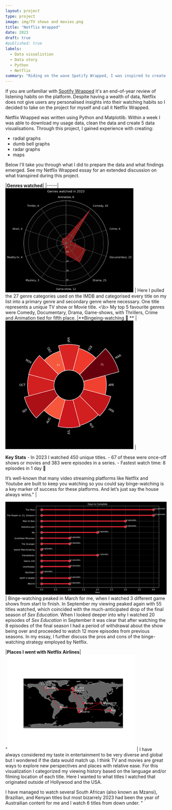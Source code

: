 ```yaml
---
layout: project
type: project
image: img/TV shows and movies.png
title: "Netflix Wrapped"
date: 2023
draft: true
#published: true
labels:
  - Data visualistion
  - Data story
  - Python
  - Netflix
summary: "Riding on the wave Spotify Wrapped, I was inspired to create 5 data visualisations which summarise my Netflix watching habits for 2023."
---
```

If you are unfamiliar with [Spotify Wrapped](https://en.wikipedia.org/wiki/Spotify_Wrapped) it's an end-of-year review of listening habits on the platform. Despite having a wealth of data, Netflix does not give users any personalised insights into their watching habits so I decided to take on the project for myself and call it Netflix Wrapped.

Netflix Wrapped was written using Python and Matplotlib. Within a week I was able to download my usage data, clean the data and create 5 data visualisations. Through this project, I gained experience with creating:
* radial graphs
* dumb bell graphs
* radar graphs
* maps

Below I'll take you through what I did to prepare the data and what findings emerged. See my Netflix Wrapped essay for an extended discussion on what transpired during this project.

|**Genres watched**|
|-----|                                                                                                                                      <img width="400px" class="rounded float-start pe-4" src="../img/netflix_genres.png"> | Here I pulled the 27 genre categories used on the IMDB and categorised every title on my list into a primary genre and secondary genre where necessary. One title represents a unique TV show or Movie title. <\b> My top 5 favourite genres were Comedy, Documentary, Drama, Game-shows, with Thrillers, Crime and Animation tied for fifth place.                                                                                                                                                                                                                                                                              |**Bingeing-watching 🍿 ** |                                                                                                                  <img width="400px" class="rounded float-start pe-4" src="../img/netflix_radial_plot.png"> |

**Key Stats**                                                                                                                                - In 2023 I watched 450 unique titles.                                                                                                       - 67 of these were once-off shows or movies and 383 were episodes in a series.                                                               - Fastest watch time: 8 episodes in 1 day 🏁 

 It’s well-known that many video streaming platforms like Netflix and Youtube are built to keep you watching so you could say binge-watching is a key marker of success for these platforms. And let’s just say the house always wins." |                                                 
 
<img width="600px" class="rounded float-start pe-4" src="../img/netflix_fastest.png"> | Binge-watching peaked in March for me, when I watched 3 different game shows from start to finish. In September my viewing peaked again with 55 titles watched, which coincided with the much-anticipated drop of the final season of _Sex Education_. When I looked deeper into why I watched 20 episodes of _Sex Education_ in September it was clear that after watching the 8 episodes of the final season I had a period of withdrawal about the show being over and proceeded to watch 12 more episodes from previous seasons. In my essay, I further discuss the pros and cons of the binge-watching strategy employed by Netflix. 
  
|**Places I went with Netflix Airlines**|                                                                                                                                                  
 "<img width="400px" class="rounded float-start pe-4" src="../img/netflix_map (1).png"> | I have always considered my taste in entertainment to be very diverse and global but I wondered if the data would match up. I think TV and movies are great ways to explore new perspectives and places with relative ease. For this visualization I categorized my viewing history based on the language and/or filming location of each title. Here I wanted to what titles I watched that originated outside of Hollywood and the USA.                             
 
I have managed to watch several South African (also known as Mzansi), Brazilian, and Kenyan titles but most bizarrely 2023 had been the year of Austrailian content for me and I watch 6 titles from down under. "                                                                                   


